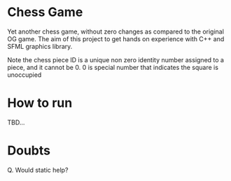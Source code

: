 # Chess Game

Yet another chess game, without zero changes as compared to the original OG game. The aim of this project to get hands on experience with C++ and SFML graphics library.

Note the chess piece ID is a unique non zero identity number assigned to a piece, and it cannot be 0. 0 is special number that indicates the square is unoccupied

# How to run

TBD...

# Doubts

Q. Would static help?